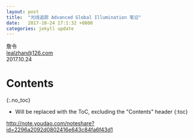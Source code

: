 ```yaml
---
layout: post
title:  "光线追踪 Advanced Global Illumination 笔记"
date:   2017-10-24 17:1:32 +0800
categories: jekyll update
---
```


詹令   
lealzhan@126.com    
2017.10.24   

# Contents
{:.no_toc}

* Will be replaced with the ToC, excluding the "Contents" header
{:toc}


http://note.youdao.com/noteshare?id=2296a2092d0802416e643c84fa6f43d1

